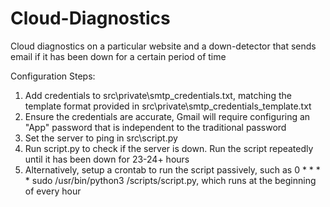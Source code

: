 # Cloud-Diagnostics
Cloud diagnostics on a particular website and a down-detector that sends email if it has been down for a certain period of time

Configuration Steps:
1. Add credentials to src\private\smtp_credentials.txt, matching the template format provided in src\private\smtp_credentials_template.txt
2. Ensure the credentials are accurate, Gmail will require configuring an "App" password that is independent to the traditional password
3. Set the server to ping in src\script.py
4. Run script.py to check if the server is down. Run the script repeatedly until it has been down for 23-24+ hours
5. Alternatively, setup a crontab to run the script passively, such as 0 * * * * sudo /usr/bin/python3 /scripts/script.py, which runs at the beginning of every hour